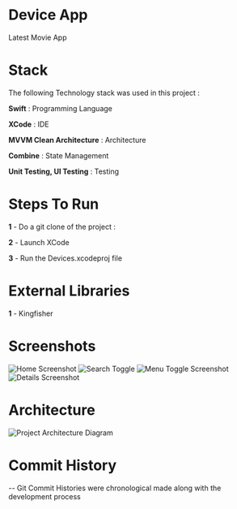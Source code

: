 # Device App

Latest Movie App

# Stack

The following Technology stack was used in this project :

**Swift** : Programming Language

**XCode** : IDE

**MVVM Clean Architecture** :  Architecture

**Combine** : State Management

**Unit Testing, UI Testing** : Testing


# Steps To Run

**1** - Do a git clone of the project : 

**2** - Launch XCode

**3** - Run the Devices.xcodeproj file


# External Libraries

**1** - Kingfisher


# Screenshots

![Home Screenshot](https://github.com/stantoju/DeviceApp/blob/main/screen1.jpg?raw=true)
![Search Toggle](https://github.com/stantoju/DeviceApp/blob/main/screen2.jpg?raw=true)
![Menu Toggle Screenshot](https://github.com/stantoju/DeviceApp/blob/main/screen3.jpg?raw=true)
![Details Screenshot](https://github.com/stantoju/DeviceApp/blob/main/screen4.jpg?raw=true)


# Architecture

![Project Architecture Diagram](https://github.com/stantoju/DeviceApp/blob/main/architecture.jpg?raw=true)



# Commit History

-- Git Commit Histories were chronological made along with the development process
